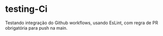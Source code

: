 # testing-Ci
Testando integração do Github workflows, usando EsLint, com regra de PR obrigatória para push na main.
